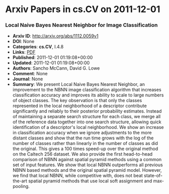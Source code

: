 # Arxiv Papers in cs.CV on 2011-12-01
### Local Naive Bayes Nearest Neighbor for Image Classification
- **Arxiv ID**: http://arxiv.org/abs/1112.0059v1
- **DOI**: None
- **Categories**: **cs.CV**, I.4.8
- **Links**: [PDF](http://arxiv.org/pdf/1112.0059v1)
- **Published**: 2011-12-01 01:19:08+00:00
- **Updated**: 2011-12-01 01:19:08+00:00
- **Authors**: Sancho McCann, David G. Lowe
- **Comment**: None
- **Journal**: None
- **Summary**: We present Local Naive Bayes Nearest Neighbor, an improvement to the NBNN image classification algorithm that increases classification accuracy and improves its ability to scale to large numbers of object classes. The key observation is that only the classes represented in the local neighborhood of a descriptor contribute significantly and reliably to their posterior probability estimates. Instead of maintaining a separate search structure for each class, we merge all of the reference data together into one search structure, allowing quick identification of a descriptor's local neighborhood. We show an increase in classification accuracy when we ignore adjustments to the more distant classes and show that the run time grows with the log of the number of classes rather than linearly in the number of classes as did the original. This gives a 100 times speed-up over the original method on the Caltech 256 dataset. We also provide the first head-to-head comparison of NBNN against spatial pyramid methods using a common set of input features. We show that local NBNN outperforms all previous NBNN based methods and the original spatial pyramid model. However, we find that local NBNN, while competitive with, does not beat state-of-the-art spatial pyramid methods that use local soft assignment and max-pooling.



